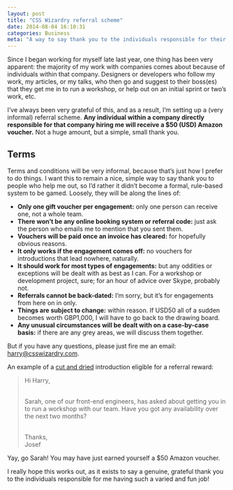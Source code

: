 ```yaml
---
layout: post
title: "CSS Wizardry referral scheme"
date: 2014-08-04 16:10:31
categories: Business
meta: "A way to say thank you to the individuals responsible for their companies hiring me"
---
```

Since I began working for myself late last year, one thing has been very
apparent: the majority of my work with companies comes about because of
individuals within that company. Designers or developers who follow my work, my
articles, or my talks, who then go and suggest to their boss(es) that they get
me in to run a workshop, or help out on an initial sprint or two’s work, etc.

I’ve always been very grateful of this, and as a result, I’m setting up a (very
informal) referral scheme. **Any individual within a company directly
responsible for that company hiring me will receive a $50 (USD) Amazon
voucher.** Not a huge amount, but a simple, small thank you.

## Terms

Terms and conditions will be very informal, because that’s just how I prefer to
do things. I want this to remain a nice, simple way to say thank you to people
who help me out, so I’d rather it didn’t become a formal, rule-based system to
be gamed. Loosely, they will be along the lines of:

* **Only one gift voucher per engagement:** only one person can receive one, not
  a whole team.
* **There won’t be any online booking system or referral code:** just ask the
  person who emails me to mention that you sent them.
* **Vouchers will be paid once an invoice has cleared:** for hopefully obvious
  reasons.
* **It only works if the engagement comes off:** no vouchers for introductions
  that lead nowhere, naturally.
* **It should work for most types of engagements:** but any oddities or
  exceptions will be dealt with as best as I can. For a workshop or development
  project, sure; for an hour of advice over Skype, probably not.
* **Referrals cannot be back-dated:** I’m sorry, but it’s for engagements from
  here on in only.
* **Things are subject to change:** within reason. If USD50 all of a sudden
  becomes worth GBP1,000, I will have to go back to the drawing board.
* **Any unusual circumstances will be dealt with on a case-by-case basis:** if
  there are any grey areas, we will discuss them together.

But if you have any questions, please just fire me an email:
[harry@csswizardry.com](mailto:harry@csswizardry.com?subject=Question%20about%20referral%20scheme).

An example of a [cut and
dried](https://www.google.com/webhp#q=define+cut+and+dried) introduction
eligible for a referral reward:

<blockquote class="box  box--tint">
<p>Hi Harry,<br /><br />

Sarah, one of our front-end engineers, has asked about getting you in to run a
workshop with our team. Have you got any availability over the next two
months?<br /><br />

Thanks,<br />
Josef</p>
</blockquote>

Yay, go Sarah! You may have just earned yourself a $50 Amazon voucher.

I really hope this works out, as it exists to say a genuine, grateful thank you
to the individuals responsible for me having such a varied and fun job!
